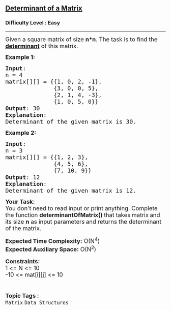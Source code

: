 <h2><a href="https://www.geeksforgeeks.org/problems/determinant-of-a-matrix-1587115620/1">Determinant of a Matrix</a></h2><h3>Difficulty Level : Easy</h3><hr><div class="problems_problem_content__Xm_eO"><p><span style="font-size: 18px;">Given a square matrix of size <strong>n*n</strong>. The task is to find the <a href="https://en.wikipedia.org/wiki/Determinant"><strong>determinant</strong></a> of this matrix.</span></p>
<p><span style="font-size: 18px;"><strong>Example 1:</strong></span></p>
<pre><span style="font-size: 18px;"><strong>Input</strong>:
n = 4
matrix[][] = {{1, 0, 2, -1},
&nbsp;             {3, 0, 0, 5},
&nbsp;             {2, 1, 4, -3},
&nbsp;             {1, 0, 5, 0}}
<strong>Output</strong>: 30
<strong>Explanation</strong>:
Determinant of the given matrix is 30.</span>
</pre>
<p><span style="font-size: 18px;"><strong>Example 2:</strong></span></p>
<pre><span style="font-size: 18px;"><strong>Input</strong>:
n = 3
matrix[][] = {{1, 2, 3},
&nbsp;             {4, 5, 6},
&nbsp;             {7, 10, 9}}
<strong>Output</strong>: 12
<strong>Explanation</strong>:
Determinant of the given matrix is 12.</span>
</pre>
<p><span style="font-size: 18px;"><strong>Your Task:</strong><br>You don't need to read input or print anything. Complete the function <strong>determinantOfMatrix()&nbsp;</strong>that takes<strong> </strong>matrix<strong> </strong>and its size <strong>n</strong> as input parameters<strong> </strong>and returns the determinant of the matrix.<br></span></p>
<p><span style="font-size: 18px;"><strong>Expected Time Complexity:</strong> O(N<sup>4</sup>)<br><strong>Expected Auxiliary Space:</strong> O(N<sup>2</sup>)</span><br><br><span style="font-size: 18px;"><strong>Constraints:</strong><br>1 &lt;= N &lt;= 10<br>-10&nbsp;&lt;= mat[i][j] &lt;= 10</span></p></div><br><p><span style=font-size:18px><strong>Topic Tags : </strong><br><code>Matrix</code>&nbsp;<code>Data Structures</code>&nbsp;